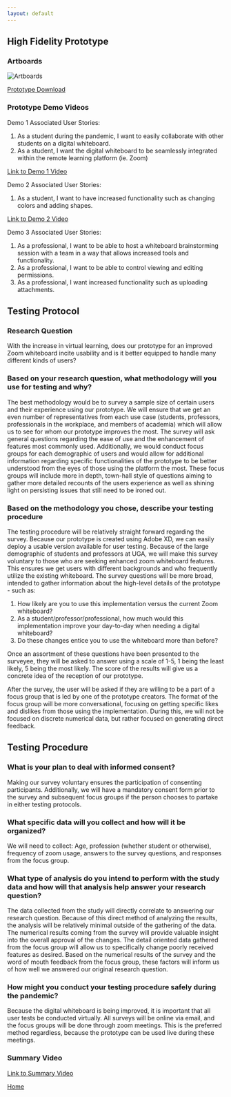 ```yaml
---
layout: default
---
```


## High Fidelity Prototype
### Artboards
![Artboards](https://xmaize.github.io/Remote-Whiteboard/images/artboards.png)

[Prototype Download](./Milestone_4.xd)

### Prototype Demo Videos

Demo 1 Associated User Stories:
1. As a student during the pandemic, I want to easily collaborate with other students on a digital whiteboard.
2. As a student, I want the digital whiteboard to be seamlessly integrated within the remote learning platform (ie. Zoom)

[Link to Demo 1 Video](https://www.youtube.com/watch?v=wC_xDD6z5g4&feature=youtu.be)

Demo 2 Associated User Stories:
1. As a student, I want to have increased functionality such as changing colors and adding shapes.

[Link to Demo 2 Video](https://www.youtube.com/watch?v=RjiqYcEjgYk&feature=youtu.be)

Demo 3 Associated User Stories:
1. As a professional, I want to be able to host a whiteboard brainstorming session with a team in a way that allows increased tools and functionality. 
2. As a professional, I want to be able to control viewing and editing permissions.
3. As a professional, I want increased functionality such as uploading attachments.

## Testing Protocol
### Research Question
With the increase in virtual learning, does our prototype for an improved Zoom whiteboard incite usability and is it better equipped to handle many different kinds of users?

### Based on your research question, what methodology will you use for testing and why?
The best methodology would be to survey a sample size of certain users and their experience using our prototype. We will ensure that we get an even number of representatives from each use case (students, professors, professionals in the workplace, and members of academia) which will allow us to see for whom our prototype improves the most. The survey will ask general questions regarding the ease of use and the enhancement of features most commonly used. Additionally, we would conduct focus groups for each demographic of users and would allow for additional information regarding specific functionalities of the prototype to be better understood from the eyes of those using the platform the most. These focus groups will include more in depth, town-hall style of questions aiming to gather more detailed recounts of the users experience as well as shining light on persisting issues that still need to be ironed out.

### Based on the methodology you chose, describe your testing procedure
The testing procedure will be relatively straight forward regarding the survey. Because our prototype is created using Adobe XD, we can easily deploy a usable version available for user testing. Because of the large demographic of students and professors at UGA, we will make this survey voluntary to those who are seeking enhanced zoom whiteboard features. This ensures we get users with different backgrounds and who frequently utilize the existing whiteboard. The survey questions will be more broad, intended to gather information about the high-level details of the prototype - such as:
1. How likely are you to use this implementation versus the current Zoom whiteboard?
2. As a student/professor/professional, how much would this implementation improve your day-to-day when needing a digital whiteboard?
3. Do these changes entice you to use the whiteboard more than before?

Once an assortment of these questions have been presented to the surveyee, they will be asked to answer using a scale of 1-5, 1 being the least likely, 5 being the most likely. The score of the results will give us a concrete idea of the reception of our prototype.

After the survey, the user will be asked if they are willing to be a part of a focus group that is led by one of the prototype creators. The format of the focus group will be more conversational, focusing on getting specific likes and dislikes from those using the implementation. During this, we will not be focused on discrete numerical data, but rather focused on generating direct feedback. 

## Testing Procedure
### What is your plan to deal with informed consent?
Making our survey voluntary ensures the participation of consenting participants. Additionally, we will have a mandatory consent form prior to the survey and subsequent focus groups if the person chooses to partake in either testing protocols.

### What specific data will you collect and how will it be organized?
We will need to collect: Age, profession (whether student or otherwise), frequency of zoom usage, answers to the survey questions, and responses from the focus group.

### What type of analysis do you intend to perform with the study data and how will that analysis help answer your research question?
The data collected from the study will directly correlate to answering our research question. Because of this direct method of analyzing the results, the analysis will be relatively minimal outside of the gathering of the data. The numerical results coming from the survey will provide valuable insight into the overall approval of the changes. The detail oriented data gathered from the focus group will allow us to specifically change poorly received features as desired. Based on the numerical results of the survey and the word of mouth feedback from the focus group, these factors will inform us of how well we answered our original research question.

### How might you conduct your testing procedure safely during the pandemic?
Because the digital whiteboard is being improved, it is important that all user tests be conducted virtually. All surveys will be online via email, and the focus groups will be done through zoom meetings. This is the preferred method regardless, because the prototype can be used live during these meetings.

### Summary Video
[Link to Summary Video](https://www.youtube.com/watch?v=Ht64sFMUfy0&feature=youtu.be)

[Home](./index.html)
